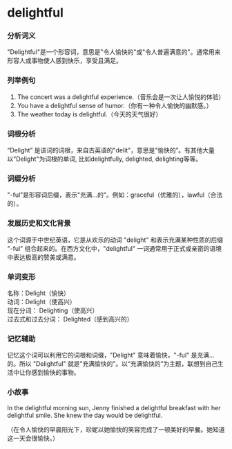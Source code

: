 # delightful

### 分析词义

  

"Delightful"是一个形容词，意思是"令人愉快的"或"令人普遍满意的"。通常用来形容人或事物使人感到快乐，享受且满足。

  

### 列举例句

  

1.  The concert was a delightful experience.（音乐会是一次让人愉悦的体验）
2.  You have a delightful sense of humor.（你有一种令人愉快的幽默感。）
3.  The weather today is delightful.（今天的天气很好）

  

### 词根分析

  

“Delight” 是该词的词根，来自古英语的"delit"，意思是"愉快的”。有其他大量以"Delight"为词根的单词, 比如delightfully, delighted, delighting等等。

  

### 词缀分析

  

"-ful"是形容词后缀，表示"充满...的"。例如：graceful（优雅的），lawful（合法的）。

  

### 发展历史和文化背景

  

这个词源于中世纪英语，它是从欢乐的动词 "delight" 和表示充满某种性质的后缀 "-ful" 组合起来的。在西方文化中，"delightful" 一词通常用于正式或亲密的语境中表达极高的赞美或满意。

  

### 单词变形

  

名称：Delight（愉快）  
动词：Delight（使高兴）  
现在分词： Delighting（使高兴）  
过去式和过去分词： Delighted（感到高兴的）

  

### 记忆辅助

  

记忆这个词可以利用它的词根和词缀，"Delight" 意味着愉快，"-ful" 是充满...的。所以 "Delightful" 就是"充满愉快的"。以“充满愉快的”为主题，联想到自己生活中让你感到愉快的事物。

  

### 小故事

  

In the delightful morning sun, Jenny finished a delightful breakfast with her delightful smile. She knew the day would be delightful.

  

（在令人愉快的早晨阳光下，珍妮以她愉快的笑容完成了一顿美好的早餐。她知道这一天会很愉快。）
